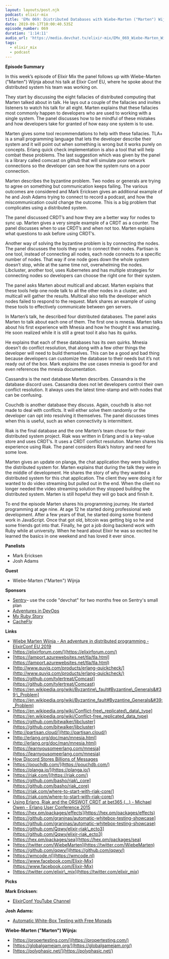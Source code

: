 ```yaml
---
layout: layouts/post.njk
podcast: elixir-mix
title: 'EMx 069: Distributed Databases with Wiebe-Marten ("Marten") Wijnja'
date: 2019-09-17T10:00:40.535Z
episode_number: 069
duration: '1:14:11'
audio_url: 'https://media.devchat.tv/elixir-mix/EMx_069_Wiebe-Marten_Wijnja.mp3'
tags:
  - elixir_mix
  - podcast
---
```

**Episode Summary**
 
In this week’s episode of Elixir Mix the panel follows up with Wiebe-Marten ("Marten") Wijnja about his talk at Elixir Conf EU, where he spoke about the distributed system his team was working on. 

They start by discussing the eight fallacies of distributed computing that Marten talked about in talk. He lays out a couple of the fallacies and invites listeners to watch his talk for all eight. Marten explains that these fallacies most commonly happen to developers who are used to working with a single system. The panel discusses how to be mindful of these mistakes and how developers take for granted of how easy one system is to use. 

Marten gives some tool recommendations to help with these fallacies. TLA+ is a small programming language that lets the developer describe their system and it will point out when something is wrong but it works purely on concepts. Erlang quick check implementation is also a tool that will help combat these problems. The last suggestion which was given by the panel is a library called comcast on github that will simulate poor network connections so the developer can see how the system runs on a poor connection. 

Marten describes the byzantine problem. Two nodes or generals are trying to agree on something but communication keeps failing. The various outcomes are considered and Mark Ericksen gives an additional example of he and Josh Adams trying to connect to record a podcast, and how the miscommunication could change the outcome. This is a big problem that complicates using a distributed system. 

The panel discussed CRDT’s and how they are a better way for nodes to sync up. Marten gives a very simple example of a CRDT as a counter. The panel discusses when to use CRDT’s and when not too. Marten explains what questions to ask before using CRDT’s. 

Another way of solving the byzantine problem is by connecting the nodes. The panel discusses the tools they use to connect their nodes. Partisan is one tool, instead of connecting all nodes, each node connects to a specific number of nodes. That way if one node goes down the whole system doesn’t stop, while at the same time not, overwhelming the nodes. Libcluster, another tool, uses Kubernetes and has multiple strategies for connecting nodes so developers can choose the right one for their system.  

The panel asks Marten about multicall and abcast. Marten explains that these tools help one node talk to all the other nodes in a cluster, and multicall will gather the results. Multicall also tells the developer which nodes failed to respond to the request. Mark shares an example of using these tools to effectively communicate between gen servers. 

In Marten’s talk, he described four distributed databases. The panel asks Marten to talk about each one of them. The first one is mnesia. Marten talks about his first experience with Mnesia and how he thought it was amazing. He soon realized while it is still a great tool it also has its quirks.

 He explains that each of these databases has its own quirks. Mnesia doesn't do conflict resolution, that along with a few other things the developer will need to build themselves. This can be a good and bad thing because developers can customize the database to their needs but it’s not ready out of the box. Mark explains the use cases mnesia is good for and even references the mnesia documentation.  

Cassandra is the next database Marten describes. Cassandra is the database discord uses. Cassandra does not let developers control their own conflict resolution. It always uses the latest time-stamp and with nodes that can be confusing. 

Couchdb is another database they discuss. Again, couchdb is also not made to deal with conflicts. It will either solve them randomly or the developer can opt into resolving it themselves. The panel discusses times when this is useful, such as when connectivity is intermittent. 

Riak is the final database and the one Marten’s team chose for their distributed system project. Riak was written in Erlang and is a key-value store and uses CRDT’s. It uses a CRDT conflict resolution. Marten shares his experience using Riak. The panel considers Riak’s history and need for some love.  

Marten gives an update on planga, the chat application they were building the distributed system for. Marten explains that during the talk they were in the middle of development. He shares the story of why they wanted a distributed system for this chat application. The client they were doing it for wanted to do video streaming but pulled out in the end. When the client no longer needed the video streaming solution they stopped building the distributed system. Marten is still hopeful they will go back and finish it. 

To end the episode Marten shares his programming journey. He started programming at age nine. At age 12 he started doing professional web development. After a few years of that, he started doing some frontend work in JavaScript. Once that got old, bitcoin was getting big so he and some friends got into that. Finally, he got a job doing backend work with Ruby while at university. When he heard about Elixir he was so excited he learned the basics in one weekend and has loved it ever since. 


**Panelists**

- Mark Ericksen
- Josh Adams

**Guest**

- Wiebe-Marten ("Marten") Wijnja

**Sponsors**

- [Sentry](http://sentry.io/)– use the code "devchat" for two months free on Sentry's small plan
- [Adventures in DevOps](https://devchat.tv/adventures-in-devops/)
- [My Ruby Story](https://devchat.tv/my-ruby-story/)
- [CacheFly](https://www.cachefly.com/)

**Links**

- [Wiebe Marten Wijnja - An adventure in distributed programming - ElixirConf EU 2019](https://www.youtube.com/watch?v=u-b4rJ0RTrk)
- [https://elixirforum.com/](https://elixirforum.com/)
- [https://lamport.azurewebsites.net/tla/tla.html](https://lamport.azurewebsites.net/tla/tla.html)
- [http://www.quviq.com/products/erlang-quickcheck/](http://www.quviq.com/products/erlang-quickcheck/)
- [https://github.com/tylertreat/Comcast](https://github.com/tylertreat/Comcast)
- [https://en.wikipedia.org/wiki/Byzantine\_fault#Byzantine\_Generals&#39;\_Problem](https://en.wikipedia.org/wiki/Byzantine_fault#Byzantine_Generals&#39;_Problem)
- [https://en.wikipedia.org/wiki/Conflict-free\_replicated\_data\_type](https://en.wikipedia.org/wiki/Conflict-free_replicated_data_type)
- [https://github.com/bitwalker/libcluster](https://github.com/bitwalker/libcluster)
- [http://partisan.cloud/](http://partisan.cloud/)
- [http://erlang.org/doc/man/mnesia.html](http://erlang.org/doc/man/mnesia.html)
- [https://learnyousomeerlang.com/mnesia](https://learnyousomeerlang.com/mnesia)
- [How Discord Stores Billions of Messages](https://blog.discordapp.com/how-discord-stores-billions-of-messages-7fa6ec7ee4c7?source=---------0-----------------------)
- [https://pouchdb.com/](https://pouchdb.com/)
- [https://planga.io/](https://planga.io/)
- [https://riak.com/](https://riak.com/)
- [https://github.com/basho/riak\_core](https://github.com/basho/riak_core)
- [https://riak.com/where-to-start-with-riak-core/](https://riak.com/where-to-start-with-riak-core/)
- [Using Erlang, Riak and the ORSWOT CRDT at bet365 (...) - Michael Owen - Erlang User Conference 2015](https://www.youtube.com/watch?v=WXmO1IvzIZY)
- [https://hex.pm/packages/effects](https://hex.pm/packages/effects)
- [https://github.com/graninas/automatic-whitebox-testing-showcase](https://github.com/graninas/automatic-whitebox-testing-showcase)
- [https://github.com/Qqwy/elixir-riak\_ecto3](https://github.com/Qqwy/elixir-riak_ecto3)
- [https://hex.pm/packages/sea](https://hex.pm/packages/sea)
- [https://twitter.com/WiebeMarten](https://twitter.com/WiebeMarten)
- [https://github.com/qqwy/](https://github.com/qqwy/)
- [https://wmcode.nl](https://wmcode.nl)
- [https://www.facebook.com/Elixir-Mix](https://www.facebook.com/Elixir-Mix)
- [https://twitter.com/elixir\_mix](https://twitter.com/elixir_mix)

**Picks**

**Mark Ericksen:**

- [ElixirConf YouTube Channel](https://www.youtube.com/channel/UC0l2QTnO1P2iph-86HHilMQ/videos)

**Josh Adams:**

- [Automatic White-Box Testing with Free Monads](https://www.reddit.com/r/haskell/comments/ctuems/automatic_whitebox_testing_with_free_monads/)

**Wiebe-Marten ("Marten") Wijnja:**

- [https://propertesting.com/](https://propertesting.com/)
- [https://globalgamejam.org/](https://globalgamejam.org/)
- [https://polyphasic.net/](https://polyphasic.net/)
